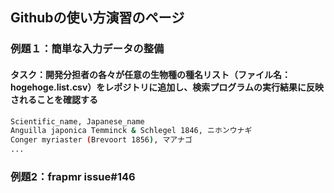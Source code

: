 ## Githubの使い方演習のページ

### 例題１：簡単な入力データの整備
#### タスク：開発分担者の各々が任意の生物種の種名リスト（ファイル名：hogehoge.list.csv）をレポジトリに追加し、検索プログラムの実行結果に反映されることを確認する

```bash
Scientific_name, Japanese_name
Anguilla japonica Temminck & Schlegel 1846, ニホンウナギ
Conger myriaster (Brevoort 1856), マアナゴ
...
```

### 例題2：frapmr issue#146


